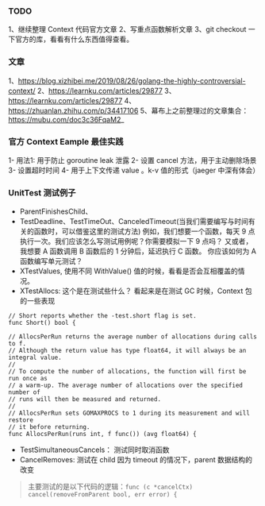 ### TODO 

1、继续整理 Context 代码官方文章
2、写重点函数解析文章
3、git checkout 一下官方的库，看看有什么东西值得查看。


### 文章
1、https://blog.xizhibei.me/2019/08/26/golang-the-highly-controversial-context/ 
2、https://learnku.com/articles/29877 
3、https://learnku.com/articles/29877 
4、https://zhuanlan.zhihu.com/p/34417106 
5、幕布上之前整理过的文章集合：https://mubu.com/doc3c36FqaM2_ 

### 官方 Context Eample 最佳实践
1- 用法1: 用于防止 goroutine leak 泄露
2- 设置 cancel 方法，用于主动删除场景
3- 设置超时时间
4- 用于上下文传递 value 。k-v 值的形式（jaeger 中深有体会）

### UnitTest 测试例子

- ParentFinishesChild、
- TestDeadline、TestTimeOut、CanceledTimeout(当我们需要编写与时间有关的函数时，可以借鉴这里的测试方法) 
例如，我们想要一个函数，每天 9 点执行一次。我们应该怎么写测试用例呢？你需要模拟一下 9 点吗？ 
又或者，我想要 A 函数调用 B 函数后的 1 分钟后，延迟执行 C 函数。 你应该如何为 A 函数编写单元测试？
- XTestValues, 使用不同 WithValue() 值的时候，看看是否会互相覆盖的情况。
- XTestAllocs: 这个是在测试些什么？ 看起来是在测试 GC 时候，Context 包的一些表现
```golang
// Short reports whether the -test.short flag is set.
func Short() bool {
```

```
// AllocsPerRun returns the average number of allocations during calls to f.
// Although the return value has type float64, it will always be an integral value.
//
// To compute the number of allocations, the function will first be run once as
// a warm-up. The average number of allocations over the specified number of
// runs will then be measured and returned.
//
// AllocsPerRun sets GOMAXPROCS to 1 during its measurement and will restore
// it before returning.
func AllocsPerRun(runs int, f func()) (avg float64) {
```

- TestSimultaneousCancels： 测试同时取消函数
- CancelRemoves: 测试在 child 因为 timeout 的情况下，parent 数据结构的改变
> 主要测试的是以下代码的逻辑：`func (c *cancelCtx) cancel(removeFromParent bool, err error) {` 